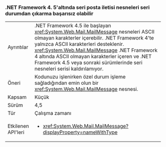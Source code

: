 ### <a name="deserialization-of-mailmessage-objects-serialized-under-the-net-framework-45-may-fail"></a>.NET Framework 4. 5'altında seri posta iletisi nesneleri seri durumdan çıkarma başarısız olabilir

|   |   |
|---|---|
|Ayrıntılar|.NET Framework 4.5 ile başlayan <xref:System.Web.Mail.MailMessage> nesneleri ASCII olmayan karakterler içerebilir. .NET Framework 4'te yalnızca ASCII karakterleri desteklenir. <xref:System.Web.Mail.MailMessage> .NET Framework 4 altında ASCII olmayan karakterler içeren ve .NET Framework 4.5 veya sonraki sürümlerinde seri nesneleri serisi kaldırılamıyor.|
|Öneri|Kodunuzu işlenirken özel durum işleme sağladığından emin olun bir <xref:System.Web.Mail.MailMessage> nesnesi.|
|Kapsam|Küçük|
|Sürüm|4,5|
|Tür|Çalışma zamanı|
|Etkilenen API'leri|<ul><li><xref:System.Web.Mail.MailMessage?displayProperty=nameWithType></li></ul>|

